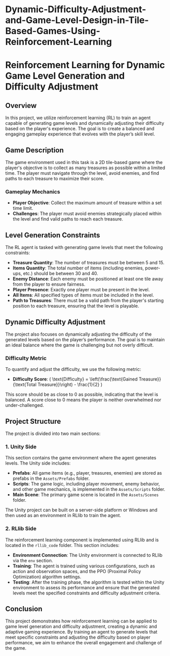 # Dynamic-Difficulty-Adjustment-and-Game-Level-Design-in-Tile-Based-Games-Using-Reinforcement-Learning


# Reinforcement Learning for Dynamic Game Level Generation and Difficulty Adjustment

## Overview

In this project, we utilize reinforcement learning (RL) to train an agent capable of generating game levels and dynamically adjusting their difficulty based on the player's experience. The goal is to create a balanced and engaging gameplay experience that evolves with the player’s skill level.

## Game Description

The game environment used in this task is a 2D tile-based game where the player's objective is to collect as many treasures as possible within a limited time. The player must navigate through the level, avoid enemies, and find paths to each treasure to maximize their score.

### Gameplay Mechanics

- **Player Objective**: Collect the maximum amount of treasure within a set time limit.
- **Challenges**: The player must avoid enemies strategically placed within the level and find valid paths to reach each treasure.

## Level Generation Constraints

The RL agent is tasked with generating game levels that meet the following constraints:

- **Treasure Quantity**: The number of treasures must be between 5 and 15.
- **Items Quantity**: The total number of items (including enemies, power-ups, etc.) should be between 30 and 40.
- **Enemy Distance**: Each enemy must be positioned at least one tile away from the player to ensure fairness.
- **Player Presence**: Exactly one player must be present in the level.
- **All Items**: All specified types of items must be included in the level.
- **Path to Treasures**: There must be a valid path from the player's starting position to each treasure, ensuring that the level is playable.

## Dynamic Difficulty Adjustment

The project also focuses on dynamically adjusting the difficulty of the generated levels based on the player’s performance. The goal is to maintain an ideal balance where the game is challenging but not overly difficult.

### Difficulty Metric

To quantify and adjust the difficulty, we use the following metric:
- **Difficulty Score**: \( \text{Difficulty} = \left(\frac{\text{Gained Treasure}}{\text{Total Treasure}}\right) - \frac{1}{2} \)

This score should be as close to 0 as possible, indicating that the level is balanced. A score close to 0 means the player is neither overwhelmed nor under-challenged.

## Project Structure

The project is divided into two main sections:

### 1. Unity Side

This section contains the game environment where the agent generates levels. The Unity side includes:
- **Prefabs**: All game items (e.g., player, treasures, enemies) are stored as prefabs in the `Assets/Prefabs` folder.
- **Scripts**: The game logic, including player movement, enemy behavior, and other game mechanics, is implemented in the `Assets/Scripts` folder.
- **Main Scene**: The primary game scene is located in the `Assets/Scenes` folder.

The Unity project can be built on a server-side platform or Windows and then used as an environment in RLlib to train the agent.

### 2. RLlib Side

The reinforcement learning component is implemented using RLlib and is located in the `rllib_code` folder. This section includes:

- **Environment Connection**: The Unity environment is connected to RLlib via the `env` section.
- **Training**: The agent is trained using various configurations, such as action and observation spaces, and the PPO (Proximal Policy Optimization) algorithm settings.
- **Testing**: After the training phase, the algorithm is tested within the Unity environment to assess its performance and ensure that the generated levels meet the specified constraints and difficulty adjustment criteria.

## Conclusion

This project demonstrates how reinforcement learning can be applied to game level generation and difficulty adjustment, creating a dynamic and adaptive gaming experience. By training an agent to generate levels that meet specific constraints and adjusting the difficulty based on player performance, we aim to enhance the overall engagement and challenge of the game.

